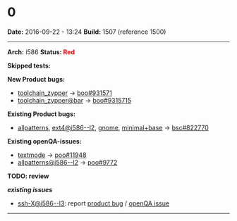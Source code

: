# 0


**Date:** 2016-09-22 - 13:24
**Build:** 1507 (reference 1500)

---

**Arch:** i586
**Status: <span style="color: red;">Red</span>**

**Skipped tests:**




**New Product bugs:**

* [toolchain_zypper](https://openqa.opensuse.org/tests/384324 "Failed modules: install") -> [boo#931571](https://bugzilla.opensuse.org/show_bug.cgi?id=931571)
* [toolchain_zypper@bar](https://openqa.opensuse.org/tests/3843245 "Failed modules: install") -> [boo#9315715](https://bugzilla.opensuse.org/show_bug.cgi?id=9315715)


**Existing Product bugs:**

* [allpatterns](https://openqa.opensuse.org/tests/384333 "Failed modules: xterm"), [ext4@i586--l2](https://openqa.opensuse.org/tests/384634 "Failed modules: install_and_reboot"), [gnome](https://openqa.opensuse.org/tests/384344 "Failed modules: xterm"), [minimal+base](https://openqa.opensuse.org/tests/384329 "Failed modules: dns_srv") -> [bsc#822770](https://bugzilla.opensuse.org/show_bug.cgi?id=822770)


**Existing openQA-issues:**

* [textmode](https://openqa.opensuse.org/tests/384342 "Failed modules: dns_srv") -> [poo#11948](https://progress.opensuse.org/issues/11948)
* [allpatterns@i586--l2](https://openqa.opensuse.org/tests/384335) -> [poo#9772](https://progress.opensuse.org/issues/9772)


**TODO: review**

***existing issues***

* [ssh-X@i586--l3](https://openqa.opensuse.org/tests/384325 "Failed modules: bootloader_i586"): report [product bug](https://bugzilla.opensuse.org/enter_bug.cgi?product=openSUSE+Tumbleweed&component=Bootloader&short_desc=%5BBuild+1507%5D+openQA+test+fails+in+bootloader_i586&bug_file_loc=https%3A%2F%2Fopenqa.opensuse.org%2Ftests%2F384325%2Fmodules%2Fbootloader_i586%2Fsteps%2F11&comment=%23%23%23+Observation%0A%0AopenQA+test+in+scenario+opensuse-42.1-Gnome-DVD-i586-ssh-X%40i586--l3+fails+in%0Ahttps%3A%2F%2Fopenqa.opensuse.org%2Ftests%2F384325%2Fmodules%2Fbootloader_i586%2Fsteps%2F11%0Awith+failed+needles%3A+%5B%27bootloader_i586-yast2-windowborder-20160504%27%5D%0A%0A%0A%23%23+Reproducible%0A%0AFails+since+%28at+least%29+Build+%5B1494%5D%28https%3A%2F%2Fopenqa.opensuse.org%2Ftests%2F381889%29%0A%0A%0A%23%23+Expected+result%0A%0ALast+good%3A+%28unknown%29+%28or+more+recent%29%0A%0A%0A%23%23+Further+details%0A%0AAlways+latest+result+in+this+scenario%3A+%5Blatest%5D%28https%3A%2F%2Fopenqa.opensuse.org%2Ftests%2Flatest%3Fflavor%3DGnome-DVD%26version%3D42.1%26test%3Dssh-X%26machine%3Di586--l3%26distri%3Dopensuse%26arch%3Di586%29%0A) / [openQA issue](https://progress.opensuse.org/projects/openqatests/issues/new?issue%5Bsubject%5D=%5BBuild+1507%5D+test+bootloader_i586+fails&issue%5Bdescription%5D=%23%23%23+Observation%0A%0AopenQA+test+in+scenario+opensuse-42.1-Gnome-DVD-i586-ssh-X%40i586--l3+fails+in%0Ahttps%3A%2F%2Fopenqa.opensuse.org%2Ftests%2F384325%2Fmodules%2Fbootloader_i586%2Fsteps%2F11%0Awith+failed+needles%3A+%5B%27bootloader_i586-yast2-windowborder-20160504%27%5D%0A%0A%0A%23%23+Reproducible%0A%0AFails+since+%28at+least%29+Build+%5B1494%5D%28https%3A%2F%2Fopenqa.opensuse.org%2Ftests%2F381889%29%0A%0A%0A%23%23+Expected+result%0A%0ALast+good%3A+%28unknown%29+%28or+more+recent%29%0A%0A%0A%23%23+Further+details%0A%0AAlways+latest+result+in+this+scenario%3A+%5Blatest%5D%28https%3A%2F%2Fopenqa.opensuse.org%2Ftests%2Flatest%3Fflavor%3DGnome-DVD%26version%3D42.1%26test%3Dssh-X%26machine%3Di586--l3%26distri%3Dopensuse%26arch%3Di586%29%0A)



---

